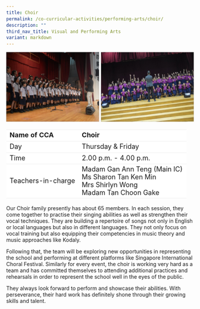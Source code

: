 ```yaml
---
title: Choir
permalink: /co-curricular-activities/performing-arts/choir/
description: ""
third_nav_title: Visual and Performing Arts
variant: markdown
---
```

![](/images/CoCurricularActivities/Choir/CCA_choir01.jpg)
<br>
<table border="0" style="box-sizing: inherit; border-collapse: collapse; border-spacing: 0px; max-width: 100%; width: 100%;font-size:18px"><tbody style="box-sizing: inherit;"><tr border="0" style="box-sizing: inherit; background: rgb(255, 255, 255); height: 23px; font-size:18px;"><td border="0" style="border: 1px solid #eee;border-left:0px;border-right:0px;box-sizing: inherit; width: 40%; height: 23px;"><b>Name of CCA</b></td><td border="0" style="border: 1px solid #eee;border-left:0px;border-right:0px;box-sizing: inherit; width: 60%; height: 23px;"><b>Choir</b></td></tr><tr style="box-sizing: inherit; background: rgb(255, 255, 255); height: 23px;"><td style="border: 1px solid #eee;border-left:0px;border-right:0px;box-sizing: inherit; width: 40%; height: 23px;">Day</td><td style="border: 1px solid #eee;border-left:0px;border-right:0px;box-sizing: inherit;  width: 60%; height: 23px;">Thursday &amp; Friday</td></tr><tr style="box-sizing: inherit; background: rgb(255, 255, 255); height: 23px;"><td style="border: 1px solid #eee;border-left:0px;border-right:0px;box-sizing: inherit; width: 40%; height: 23px;">Time</td><td style="border: 1px solid #eee;border-left:0px;border-right:0px;box-sizing: inherit; width: 60%; height: 23px;">2.00 p.m. - 4.00 p.m.</td></tr><tr style="box-sizing: inherit; background: rgb(255, 255, 255); height: 23px;"><td style="border: 1px solid #eee;border-left:0px;border-right:0px;box-sizing: inherit; width: 40%; height: 23px;">Teachers-in-charge</td><td style="border: 1px solid #eee;border-left:0px;border-right:0px;box-sizing: inherit; width: 60%; height: 23px;">Madam Gan Ann Teng (Main IC)<br>Ms Sharon Tan Ken Min<br>Mrs Shirlyn Wong<br>Madam Tan Choon Gake</td></tr></tbody></table>



Our Choir family presently has about 65 members. In each session, they come together to practise their singing abilities as well as strengthen their vocal techniques. They are building a repertoire of songs not only in English or local languages but also in different languages. They not only focus on vocal training but also equipping their competencies in music theory and music approaches like Kodaly.

Following that, the team will be exploring new opportunities in representing the school and performing at different platforms like Singapore International Choral Festival. Similarly for every event, the choir is working very hard as a team and has committed themselves to attending additional practices and rehearsals in order to represent the school well in the eyes of the public.

They always look forward to perform and showcase their abilities. With perseverance, their hard work has definitely shone through their growing skills and talent.